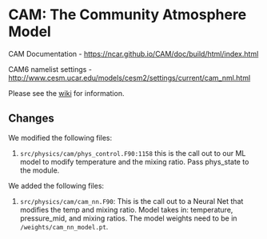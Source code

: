 # CAM: The Community Atmosphere Model

CAM Documentation - https://ncar.github.io/CAM/doc/build/html/index.html

CAM6 namelist settings - http://www.cesm.ucar.edu/models/cesm2/settings/current/cam_nml.html

Please see the [wiki](https://github.com/ESCOMP/CAM/wiki) for information.

## Changes
We modified the following files:
1. `src/physics/cam/phys_control.F90:1158` this is the call out to our ML model to modify temperature and the mixing ratio. Pass phys_state to the module.

We added the following files:
1. `src/physics/cam/cam_nn.F90`: This is the call out to a Neural Net that modifies the temp and mixing ratio. Model takes in: temperature, pressure_mid, and mixing ratios. The model weights need to be in `/weights/cam_nn_model.pt`.  
